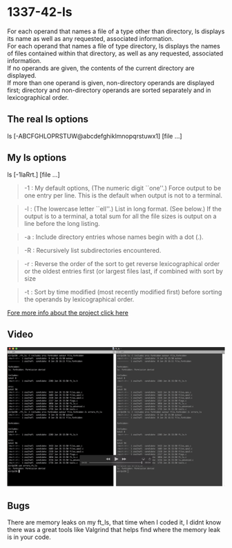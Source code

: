 # 1337-42-ls
For each operand that names a file of a type other than directory, ls displays its name as well as any requested, associated information.  
For each operand that names a file of type directory, ls displays the names of files contained within that directory, as well as any requested, associated information.  
If no operands are given, the contents of the current directory are displayed.  
If more than one operand is given, non-directory operands are displayed first; directory and non-directory operands are sorted separately and in lexicographical order.

## The real ls options
ls [-ABCFGHLOPRSTUW@abcdefghiklmnopqrstuwx1] [file ...]

## My ls options
ls [-1laRrt.] [file ...]  
>-1 : My default options, (The numeric digit ``one''.)  Force output to be one entry per line.  This is the default when output is not to a terminal.  

>-l : (The lowercase letter ``ell''.)  List in long format.  (See below.)  If the output is to a terminal, a total sum for all the file sizes is output on a line before the long listing.

>-a : Include directory entries whose names begin with a dot (.).

>-R : Recursively list subdirectories encountered.

>-r : Reverse the order of the sort to get reverse lexicographical order or the oldest entries first (or largest files last, if combined with sort by size

>-t : Sort by time modified (most recently modified first) before sorting the operands by lexicographical order.

[Fore more info about the project click here](https://github.com/oulhafiane/1337-42-ls/blob/master/resources/ft_ls.en.pdf)

## Video
![[1337-42-ft_ls](https://youtu.be/7JF6-zx8kKI)](https://github.com/oulhafiane/1337-42-ls/blob/master/resources/screenshot_ft_ls.png?raw=true)

## Bugs

There are memory leaks on my ft_ls, that time when I coded it, I didnt know there was a great tools like Valgrind that helps find where the memory leak is in your code.
